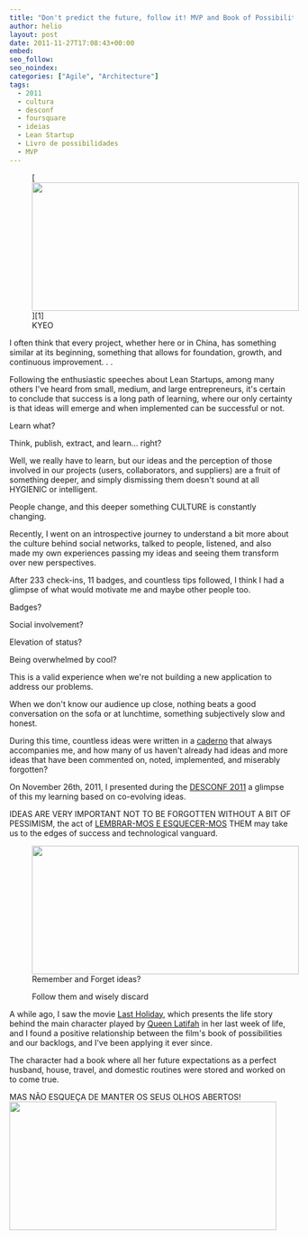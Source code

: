 ```yaml
---
title: "Don't predict the future, follow it! MVP and Book of Possibilities!"
author: helio
layout: post
date: 2011-11-27T17:08:43+00:00
embed: 
seo_follow: 
seo_noindex: 
categories: ["Agile", "Architecture"]
tags:
  - 2011
  - cultura
  - desconf
  - foursquare
  - ideias
  - Lean Startup
  - Livro de possibilidades
  - MVP
---
```


<figure id="attachment_436" style="width: 474px" class="wp-caption aligncenter">[<img class="size-full wp-image-436" src="/uploads/2011/11/keepYoureyesOpen.jpg" alt="" width="474" height="228" srcset="/uploads/2011/11/keepYoureyesOpen.jpg 519w, /uploads/2011/11/keepYoureyesOpen-300x144.jpg 300w" sizes="(max-width: 474px) 100vw, 474px" />][1] <figcaption class="wp-caption-text">KYEO</figcaption></figure> I often think that every project, whether here or in China, has something similar at its beginning, something that allows for foundation, growth, and continuous improvement. . .

Following the enthusiastic speeches about Lean Startups, among many others I've heard from small, medium, and large entrepreneurs, it's certain to conclude that success is a long path of learning, where our only certainty is that ideas will emerge and when implemented can be successful or not.

Learn what?

Think, publish, extract, and learn... right?

Well, we really have to learn, but our ideas and the perception of those involved in our projects (users, collaborators, and suppliers) are a fruit of something deeper, and simply dismissing them doesn't sound at all HYGIENIC or intelligent.

People change, and this deeper something CULTURE is constantly changing.

Recently, I went on an introspective journey to understand a bit more about the culture behind social networks, talked to people, listened, and also made my own experiences passing my ideas and seeing them transform over new perspectives.

After 233 check-ins, 11 badges, and countless tips followed, I think I had a glimpse of what would motivate me and maybe other people too.

Badges?

Social involvement?

Elevation of status?

Being overwhelmed by cool?

This is a valid experience when we're not building a new application to address our problems.

When we don't know our audience up close, nothing beats a good conversation on the sofa or at lunchtime, something subjectively slow and honest.

During this time, countless ideas were written in a [caderno][2] that always accompanies me, and how many of us haven't already had ideas and more ideas that have been commented on, noted, implemented, and miserably forgotten?

On November 26th, 2011, I presented during the [DESCONF 2011][3] a glimpse of this my learning based on co-evolving ideas.

IDEAS ARE VERY IMPORTANT NOT TO BE FORGOTTEN WITHOUT A BIT OF PESSIMISM, the act of [LEMBRAR-MOS E ESQUECER-MOS][4] THEM may take us to the edges of success and technological vanguard. <figure id="attachment_439" style="width: 474px" class="wp-caption aligncenter"> [<img class="size-full wp-image-439" src="/uploads/2011/11/DEsconf2011.png" alt="" width="474" height="228" srcset="/uploads/2011/11/DEsconf2011.png 520w, /uploads/2011/11/DEsconf2011-300x144.png 300w" sizes="(max-width: 474px) 100vw, 474px" />][5] <figcaption class="wp-caption-text">Remember and Forget ideas?

Follow them and wisely discard</figcaption></figure> A while ago, I saw the movie [Last Holiday][6], which presents the life story behind the main character played by [Queen Latifah][7] in her last week of life, and I found a positive relationship between the film's book of possibilities and our backlogs, and I've been applying it ever since.

The character had a book where all her future expectations as a perfect husband, house, travel, and domestic routines were stored and worked on to come true.

MAS NÃO ESQUEÇA DE MANTER OS SEUS OLHOS ABERTOS! [<img class="aligncenter size-full wp-image-440" src="/uploads/2011/11/Vision_Test_POSTER.jpg" alt="" width="474" height="228" srcset="/uploads/2011/11/Vision_Test_POSTER.jpg 519w, /uploads/2011/11/Vision_Test_POSTER-300x144.jpg 300w" sizes="(max-width: 474px) 100vw, 474px" />][15]

[2]: http://www.moleskine.com/ "moleskine"

[3]: http://desconf.com.br/ "DESCONF 2011"

[1]: /uploads/2011/11/keepYoureyesOpen.jpg

[5]: /uploads/2011/11/DEsconf2011.png

[6]: http://www.imdb.com/title/tt0408985/ "Last Holiday"

[4]: http://www.slideshare.net/heliomedeiros/usar-e-esquecer-suas-ideias-desconf-2011 "Desconf 2011 - Usar e esquecer suas ideias"

[15]: /uploads/2011/11/Vision_Test_POSTER.jpg

[7]: http://www.imdb.com/name/nm0001451/